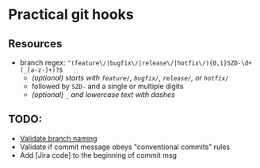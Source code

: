 # Practical git hooks

## Resources

- branch regex: `^(feature\/|bugfix\/|release\/|hotfix\/){0,1}SZD-\d+(_[a-z-]+)?$`
    - *(optional) starts with `feature/`, `bugfix/`, `release/`, or `hotfix/`*
    - followed by `SZD-` and a single or multiple digits
    - *(optional) `_` and lowercase text with dashes*

## TODO:

- [Validate branch naming](https://itnext.io/using-git-hooks-to-enforce-branch-naming-policy-ffd81fa01e5e)
- Validate if commit message obeys "conventional commits" rules
- Add [Jira code] to the beginning of commit msg
